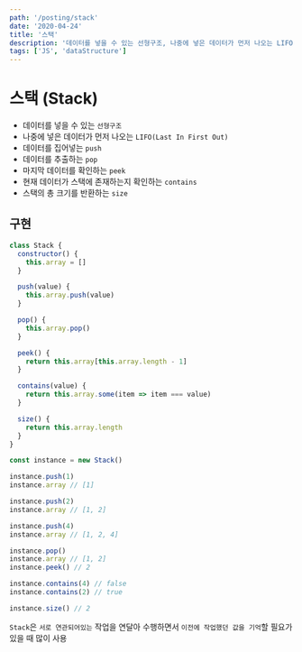 ```yaml
---
path: '/posting/stack'
date: '2020-04-24'
title: '스택'
description: '데이터를 넣을 수 있는 선형구조, 나중에 넣은 데이터가 먼저 나오는 LIFO(Last In First Out)'
tags: ['JS', 'dataStructure']
---
```


# 스택 (Stack)

- 데이터를 넣을 수 있는 `선형구조`
- 나중에 넣은 데이터가 먼저 나오는 `LIFO(Last In First Out)`
- 데이터를 집어넣는 `push`
- 데이터를 추출하는 `pop`
- 마지막 데이터를 확인하는 `peek`
- 현재 데이터가 스택에 존재하는지 확인하는 `contains`
- 스택의 총 크기를 반환하는 `size`

## 구현
```javascript
class Stack {
  constructor() {
    this.array = []
  }

  push(value) {
    this.array.push(value)
  }

  pop() {
    this.array.pop()
  }

  peek() {
    return this.array[this.array.length - 1]
  }

  contains(value) {
    return this.array.some(item => item === value)
  }

  size() {
    return this.array.length
  }
}

const instance = new Stack()

instance.push(1)
instance.array // [1]

instance.push(2)
instance.array // [1, 2]

instance.push(4)
instance.array // [1, 2, 4]

instance.pop()
instance.array // [1, 2]
instance.peek() // 2

instance.contains(4) // false
instance.contains(2) // true

instance.size() // 2
```

`Stack`은 `서로 연관되어있는` 작업을 연달아 수행하면서 `이전에 작업했던 값을 기억`할 필요가 있을 때 많이 사용

